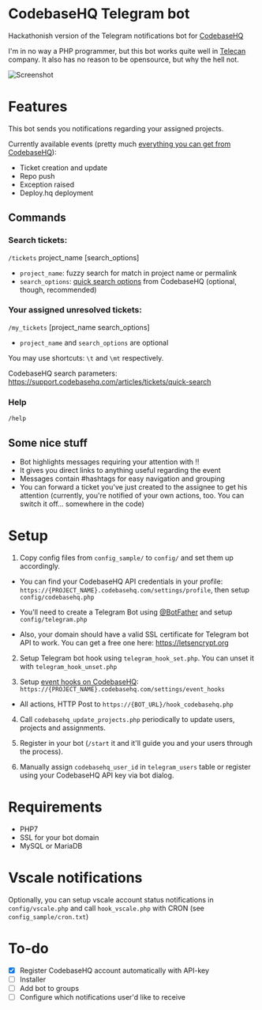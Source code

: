# CodebaseHQ Telegram bot
Hackathonish version of the Telegram notifications bot for [CodebaseHQ](https://www.codebasehq.com)

I'm in no way a PHP programmer, but this bot works quite well in [Telecan](http://telecan.ru) company. It also has no reason to be opensource, but why the hell not.

![Screenshot](https://bot.nikans.com/telecan/trash/screen1.png "CodebaseHQ Telegram bot")

# Features

This bot sends you notifications regarding your assigned projects. 

Currently available events (pretty much [everything you can get from CodebaseHQ](https://support.codebasehq.com/articles/getting-started/how-do-i-setup-notifications)):

- Ticket creation and update
- Repo push
- Exception raised
- Deploy.hq deployment

## Commands

### Search tickets:
`/tickets` project_name [search_options]
- `project_name`: fuzzy search for match in project name or permalink
- `search_options`: [quick search options](https://support.codebasehq.com/articles/tickets/quick-search) from CodebaseHQ (optional, though, recommended)

### Your assigned unresolved tickets:
`/my_tickets` [project_name search_options]
- `project_name` and `search_options` are optional

You may use shortcuts: `\t` and `\mt` respectively.

CodebaseHQ search parameters: https://support.codebasehq.com/articles/tickets/quick-search

### Help
`/help`

## Some nice stuff

- Bot highlights messages requiring your attention with ‼️
- It gives you direct links to anything useful regarding the event
- Messages contain #hashtags for easy navigation and grouping
- You can forward a ticket you've just created to the assignee to get his attention (currently, you're notified of your own actions, too. You can switch it off... somewhere in the code)

# Setup

1) Copy config files from `config_sample/` to `config/` and set them up accordingly. 

- You can find your CodebaseHQ API credentials in your profile: `https://{PROJECT_NAME}.codebasehq.com/settings/profile`, then setup `config/codebasehq.php`

- You'll need to create a Telegram Bot using [@BotFather](https://telegram.me/BotFather) and setup `config/telegram.php`

- Also, your domain should have a valid SSL certificate for Telegram bot API to work. You can get a free one here: https://letsencrypt.org

2) Setup Telegram bot hook using `telegram_hook_set.php`. You can unset it with `telegram_hook_unset.php`

3) Setup [event hooks on CodebaseHQ](https://support.codebasehq.com/articles/notification-services/http-post-notifications): `https://{PROJECT_NAME}.codebasehq.com/settings/event_hooks`

- All actions, HTTP Post to `https://{BOT_URL}/hook_codebasehq.php`

4) Call `codebasehq_update_projects.php` periodically to update users, projects and assignments.

5) Register in your bot (`/start` it and it'll guide you and your users through the process).

6) Manually assign `codebasehq_user_id` in `telegram_users` table or register using your CodebaseHQ API key via bot dialog.

# Requirements

- PHP7
- SSL for your bot domain
- MySQL or MariaDB

# Vscale notifications
Optionally, you can setup vscale account status notifications in `config/vscale.php` and call `hook_vscale.php` with CRON (see `config_sample/cron.txt`)

# To-do

- [x] Register CodebaseHQ account automatically with API-key
- [ ] Installer
- [ ] Add bot to groups
- [ ] Configure which notifications user'd like to receive

